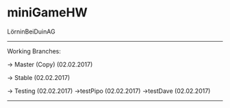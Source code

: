 # miniGameHW
LörninBeiDuinAG

----------------------------------

Working Branches:

-> Master (Copy) (02.02.2017)

-> Stable (02.02.2017)

-> Testing (02.02.2017)
 ->testPipo (02.02.2017)
 ->testDave (02.02.2017)

----------------------------------


